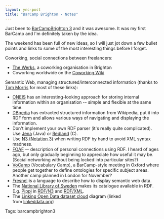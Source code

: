 ```yaml
---
layout: ync-post
title: "BarCamp Brighton - Notes"
---
```


Just been to
[BarCampBrighton 3](http://barcampbrighton.org/) and it was awesome. It was my first BarCamp and I'm
definitely taken by the idea.

The weekend has been full of new ideas, so I will just jot down a few
bullet points and links to some of the most interesting things before I forget.

Coworking, social connections between freelancers:

* [The Werks](http://thewerks.org.uk/), a coworking organisation in Brighton
* Coworking worldwide on the [Coworking Wiki](http://coworking.pbwiki.com/)

Semantic Web, managing structured/interconnected information (thanks to
[Tom Morris](http://tommorris.org/) for most of these links):

* [ONEIS](http://www.oneis.co.uk/) has an interesting-looking approach for storing
internal information within an organisation -- simple and flexible at the same
time.
* [DBpedia](http://dbpedia.org/) has extracted structured information from Wikipedia,
put it into RDF form and allows various ways of navigating and displaying the
information.
* Don't implement your own RDF parser (it's really quite complicated). Use
[Jena](http://jena.sourceforge.net/) (Java) or [Redland](http://librdf.org/) (C).
* Use [N3 (Notation 3)](http://www.w3.org/DesignIssues/Notation3.html) when writing RDF by hand to avoid
XML syntax madness.
* [FOAF](http://xmlns.com/foaf/spec/) -- description of personal connections using
RDF. I heard of ages ago, but only gradually beginning to appreciate how useful it may be. (Social
networking without being locked into particular
sites?)
* [VoCamp](http://vocamp.org/) (Vocabulary Camp), a BarCamp-style meeting in Oxford
where people get together to define ontologies for specific subject areas. Another camp planned in
London for November?
* [Fresnel](http://www.w3.org/2005/04/fresnel-info/) is a language to describe how
to display semantic web data.
* The [National Library of Sweden](http://www.kb.se/hjalp/english/) makes its catalogue available in RDF.
E.g. [Pippi](http://libris.kb.se/bib/10438681) in
[RDF/N3](http://libris.kb.se/data/bib/10438681?format=text%2Frdf%2Bn3) and
[RDF/XML](http://libris.kb.se/data/bib/10438681?format=application%2Frdf%2Bxml).
* The [Linking Open Data dataset cloud](http://richard.cyganiak.de/2007/10/lod/) diagram (linked
from [linkeddata.org](http://linkeddata.org/))

Tags: barcampbrighton3
